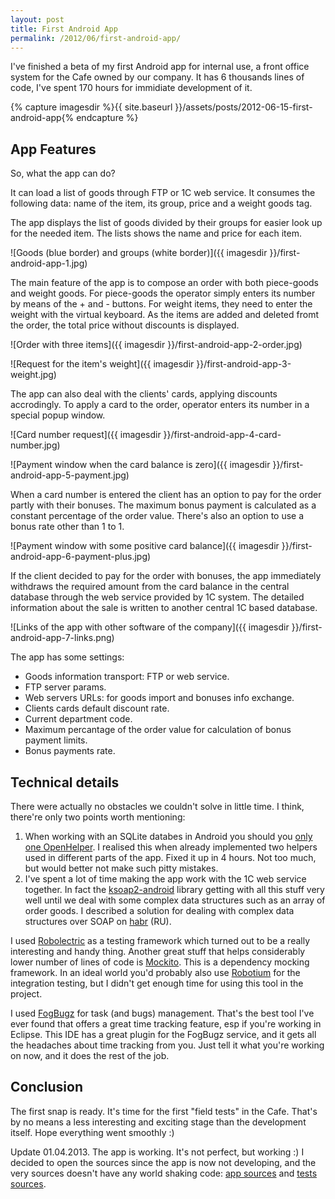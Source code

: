 ```yaml
---
layout: post
title: First Android App
permalink: /2012/06/first-android-app/
---
```

I've finished a beta of my first Android app for internal use, a front office system for the Cafe owned by our company. It has 6 thousands lines of code, I've spent 170 hours for immidiate development of it.

<!-- more -->

{% capture imagesdir %}{{ site.baseurl }}/assets/posts/2012-06-15-first-android-app{% endcapture %}

## App Features

So, what the app can do?

It can load a list of goods through FTP or 1C web service. It consumes the following data: name of the item, its group, price and a weight goods tag.

The app displays the list of goods divided by their groups for easier look up for the needed item. The lists shows the name and price for each item.

![Goods (blue border) and groups (white border)]({{ imagesdir }}/first-android-app-1.jpg)

The main feature of the app is to compose an order with both piece-goods and weight goods. For piece-goods the operator simply enters its number by means of the + and - buttons. For weight items, they need to enter the weight with the virtual keyboard. As the items are added and deleted fromt the order, the total price without discounts is displayed.

![Order with three items]({{ imagesdir }}/first-android-app-2-order.jpg)

![Request for the item's weight]({{ imagesdir }}/first-android-app-3-weight.jpg)

 The app can also deal with the clients' cards, applying discounts accrodingly. To apply a card to the order, operator enters its number in a special popup window.

![Card number request]({{ imagesdir }}/first-android-app-4-card-number.jpg)

![Payment window when the card balance is zero]({{ imagesdir }}/first-android-app-5-payment.jpg)

 When a card number is entered the client has an option to pay for the order partly with their bonuses. The maximum bonus payment is calculated as a constant percentage of the order value. There's also an option to use a bonus rate other than 1 to 1.

![Payment window with some positive card balance]({{ imagesdir }}/first-android-app-6-payment-plus.jpg)

 If the client decided to pay for the order with bonuses, the app immediately withdraws the required amount from the card balance in the central database through the web service provided by 1C system. The detailed information about the sale is written to another central 1C based database.

![Links of the app with other software of the company]({{ imagesdir }}/first-android-app-7-links.png)

 The app has some settings:

 * Goods information transport: FTP or web service.
 * FTP server params.
 * Web servers URLs: for goods import and bonuses info exchange.
 * Clients cards default discount rate.
 * Current department code.
 * Maximum percantage of the order value for calculation of bonus payment limits.
 * Bonus payments rate.

## Technical details

There were actually no obstacles we couldn't solve in little time. I think, there're only two points worth mentioning:

1. When working with an SQLite databes in Android you should you [only one OpenHelper](http://stackoverflow.com/questions/2244965/having-several-sqliteopenhelper-in-one-appli-android). I realised this when already implemented two helpers used in different parts of the app. Fixed it up in 4 hours. Not too much, but would better not make such pitty mistakes.
2. I've spent a lot of time making the app work with the 1C web service together. In fact the [ksoap2-android](http://code.google.com/p/ksoap2-android/) library getting with all this stuff very well until we deal with some complex data structures such as an array of order goods. I described a solution for dealing with complex data structures over SOAP on [habr](http://habrahabr.ru/post/145389/) (RU).

I used [Robolectric](http://pivotal.github.com/robolectric/) as a testing framework which turned out to be a really interesting and handy thing. Another great stuff that helps considerably lower number of lines of code is [Mockito](https://code.google.com/p/mockito/). This is a dependency mocking framework. In an ideal world you'd probably also use [Robotium](http://code.google.com/p/robotium/) for the integration testing, but I didn't get enough time for using this tool in the project.

I used [FogBugz](http://www.fogcreek.com/fogbugz/) for task (and bugs) management. That's the best tool I've ever found that offers a great time tracking feature, esp if you're working in Eclipse. This IDE has a great plugin for the FogBugz service, and it gets all the headaches about time tracking from you. Just tell it what you're working on now, and it does the rest of the job.

## Conclusion

The first snap is ready. It's time for the first "field tests" in the Cafe. That's by no means a less interesting and exciting stage than the development itself. Hope everything went smoothly :)

Update 01.04.2013. The app is working. It's not perfect, but working :) I decided to open the sources since the app is now not developing, and the very sources doesn't have any world shaking code: [app sources](https://bitbucket.org/projectsarchive/cafe-android) and [tests sources](https://bitbucket.org/projectsarchive/cafe-android-tests).